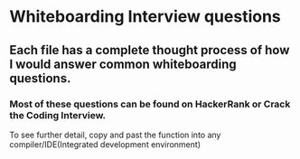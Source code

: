 <h1>Whiteboarding Interview questions</h1>
<h2>Each file has a complete thought process of how I would answer common whiteboarding questions.</h2>
<h3>Most of these questions can be found on HackerRank or Crack the Coding Interview.</h3>
<p>To see further detail, copy and past the function into any compiler/IDE(Integrated development environment)</p>

